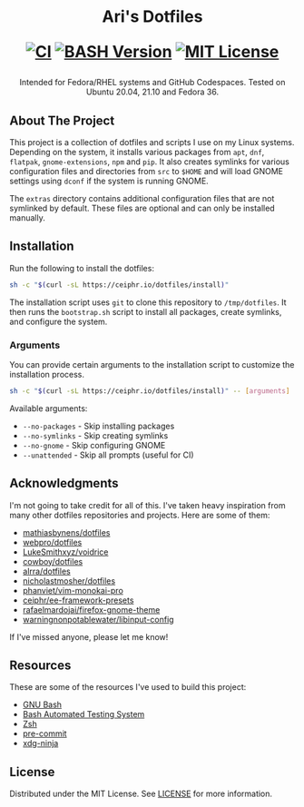 <h1 align="center">
    Ari's Dotfiles

[![CI][ci-shield]][ci-url] [![BASH Version][bash-version]][bash-url]
[![MIT License][license-shield]][license-url]

</h1>

<p align="center">Intended for Fedora/RHEL systems and GitHub Codespaces. Tested on Ubuntu 20.04, 21.10 and Fedora 36.</p>

## About The Project

This project is a collection of dotfiles and scripts I use on my Linux systems.
Depending on the system, it installs various packages from `apt`, `dnf`,
`flatpak`, `gnome-extensions`, `npm` and `pip`. It also creates symlinks for
various configuration files and directories from `src` to `$HOME` and will load
GNOME settings using `dconf` if the system is running GNOME.

The `extras` directory contains additional configuration files that are not
symlinked by default. These files are optional and can only be installed
manually.

## Installation

Run the following to install the dotfiles:

```sh
sh -c "$(curl -sL https://ceiphr.io/dotfiles/install)"
```

The installation script uses `git` to clone this repository to `/tmp/dotfiles`.
It then runs the `bootstrap.sh` script to install all packages, create symlinks,
and configure the system.

### Arguments

You can provide certain arguments to the installation script to customize the
installation process.

```sh
sh -c "$(curl -sL https://ceiphr.io/dotfiles/install)" -- [arguments]
```

Available arguments:

-   `--no-packages` - Skip installing packages
-   `--no-symlinks` - Skip creating symlinks
-   `--no-gnome` - Skip configuring GNOME
-   `--unattended` - Skip all prompts (useful for CI)

## Acknowledgments

I'm not going to take credit for all of this. I've taken heavy inspiration from
many other dotfiles repositories and projects. Here are some of them:

-   [mathiasbynens/dotfiles](https://github.com/mathiasbynens/dotfiles)
-   [webpro/dotfiles](https://github.com/webpro/dotfiles)
-   [LukeSmithxyz/voidrice](https://github.com/LukeSmithxyz/voidrice)
-   [cowboy/dotfiles](https://github.com/cowboy/dotfiles)
-   [alrra/dotfiles](https://github.com/alrra/dotfiles)
-   [nicholastmosher/dotfiles](https://github.com/nicholastmosher/dotfiles)
-   [phanviet/vim-monokai-pro](https://github.com/phanviet/vim-monokai-pro)
-   [ceiphr/ee-framework-presets](https://github.com/ceiphr/ee-framework-presets)
-   [rafaelmardojai/firefox-gnome-theme](https://github.com/rafaelmardojai/firefox-gnome-theme)
-   [warningnonpotablewater/libinput-config](https://gitlab.com/warningnonpotablewater/libinput-config)

If I've missed anyone, please let me know!

## Resources

These are some of the resources I've used to build this project:

-   [GNU Bash](https://www.gnu.org/software/bash/)
-   [Bash Automated Testing System](https://github.com/bats-core/bats-core)
-   [Zsh](https://www.zsh.org/)
-   [pre-commit](https://pre-commit.com/)
-   [xdg-ninja](https://github.com/b3nj5m1n/xdg-ninja)

## License

Distributed under the MIT License. See
[LICENSE](https://github.com/ceiphr/dotfiles/blob/main/LICENSE) for more
information.

[bash-version]:
    https://img.shields.io/badge/bash-v4.4%5E-green?&logo=gnubash&logoColor=white
[bash-url]: https://packages.fedoraproject.org/pkgs/bash/bash/
[ci-shield]:
    https://img.shields.io/github/actions/workflow/status/ceiphr/dotfiles/main.yml?logo=github
[ci-url]: https://github.com/ceiphr/dotfiles/actions/workflows/main.yml
[license-shield]: https://img.shields.io/github/license/ceiphr/dotfiles
[license-url]: https://github.com/ceiphr/dotfiles/blob/main/LICENSE
